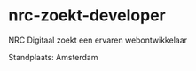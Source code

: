 nrc-zoekt-developer
===================

NRC Digitaal zoekt een ervaren webontwikkelaar

Standplaats: Amsterdam
